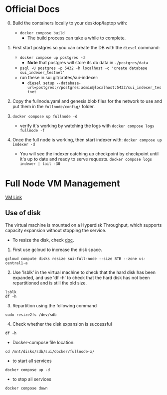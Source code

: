 
# Official Docs
0. Build the containers locally to your desktop/laptop with:
   - `docker compose build`
      - The build process can take a while to complete.

1. First start postgres so you can create the DB with the `diesel` command:
	- `docker compose up postgres -d`
	  * **Note** that postgres will store its db data in `./postgres/data`
	- `psql -U postgres -p 5432 -h localhost -c 'create database sui_indexer_testnet'`
	- run these in sui.git/crates/sui-indexer:
      * `diesel setup --database-url=postgres://postgres:admin@localhost:5432/sui_indexer_testnet`

2. Copy the fullnode.yaml and genesis.blob files for the network to use and put them in the `fullnode/config/` folder.

3. `docker compose up fullnode -d`
   - verify it's working by watching the logs with `docker compose logs fullnode -f`

4. Once the full node is working, then start indexer with:  `docker compose up indexer -d`

	- You will see the indexer catching up checkpoint by checkpoint until it's up to date and ready to serve requests.
	  `docker compose logs indexer | tail -30`


# Full Node VM Management
[VM Link](https://console.cloud.google.com/compute/instancesDetail/zones/us-central1-a/instances/sui-indexer?project=shadow-sui-indexer)
## Use of disk
The virtual machine is mounted on a Hyperdisk Throughput, which supports capacity expansion without stopping the service.

* To resize the disk, check [doc](https://cloud.google.com/compute/docs/disks/resize-persistent-disk#gcloud).
1. First use gcloud to increase the disk space.
```shell
gcloud compute disks resize sui-full-node --size 8TB --zone us-central1-a
```
2. Use 'lsblk' in the virtual machine to check that the hard disk has been expanded, and use 'df -h' to check that the hard disk has not been repartitioned and is still the old size.
```shell
lsblk
df -h
```
3. Repartition using the following command
```shell
sudo resize2fs /dev/sdb
```
4. Check whether the disk expansion is successful
```shell
df -h
```
* Docker-compose file location:
```shell
cd /mnt/disks/sdb/sui/docker/fullnode-x/
```
* to start all services
```shell
docker compose up -d
```
* to stop all services
```shell
docker compose down
```


   

